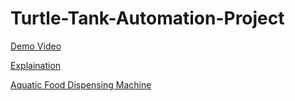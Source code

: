 # Turtle-Tank-Automation-Project

[Demo Video](https://www.youtube.com/watch?v=htzwUqj0Waw&list=PLGtyrPIil6YOcLqI6WLP6KhnkrlZ2znI_&index=1&t=1s)

[Explaination](https://www.youtube.com/watch?v=FriruTdf01o&list=PLGtyrPIil6YOcLqI6WLP6KhnkrlZ2znI_&index=2)

[Aquatic Food Dispensing Machine](https://www.youtube.com/watch?v=f1EB0psVJNE&list=PLGtyrPIil6YOcLqI6WLP6KhnkrlZ2znI_&index=3)

